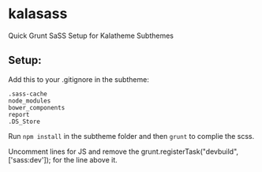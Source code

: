 # kalasass
Quick Grunt SaSS Setup for Kalatheme Subthemes

## Setup:
Add this to your .gitignore in the subtheme:
```
.sass-cache
node_modules
bower_components
report
.DS_Store
```

Run ```npm install``` in the subtheme folder and then ```grunt``` to complie the scss.

Uncomment lines for JS and remove the grunt.registerTask("devbuild", ['sass:dev']); for the line above it.
